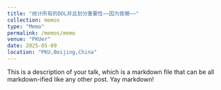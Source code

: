```yaml
---
title: "统计所有的DDL并且划分重要性~~因为我懒~~"
collection: memos
type: "Memo"
permalink: /memos/memo
venue: "PKUer"
date: 2025-05-09
location: "PKU,Beijing,China"
---
```


This is a description of your talk, which is a markdown file that can be all markdown-ified like any other post. Yay markdown!
